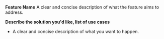 **Feature Name**
A clear and concise description of what the feature aims to address.

**Describe the solution you'd like, list of use cases**
- A clear and concise description of what you want to happen.
